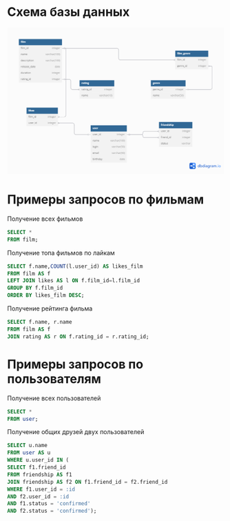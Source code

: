 # Схема базы данных
![БД.png](images/%D0%91%D0%94.png)
# Примеры запросов по фильмам
 Получение всех фильмов
```sql
SELECT * 
FROM film;
```
Получение топа фильмов по лайкам
```sql
SELECT f.name,COUNT(l.user_id) AS likes_film
FROM film AS f
LEFT JOIN likes AS l ON f.film_id=l.film_id
GROUP BY f.film_id
ORDER BY likes_film DESC;
```
Получение рейтинга фильма
```sql
SELECT f.name, r.name
FROM film AS f
JOIN rating AS r ON f.rating_id = r.rating_id;
```
# Примеры запросов по пользователям 
Получение всех пользователей
```sql
SELECT * 
FROM user;
```
Получение общих друзей двух пользователей
```sql
SELECT u.name
FROM user AS u
WHERE u.user_id IN (
SELECT f1.friend_id
FROM friendship AS f1
JOIN friendship AS f2 ON f1.friend_id = f2.friend_id
WHERE f1.user_id = :id
AND f2.user_id = :id
AND f1.status = 'confirmed'
AND f2.status = 'confirmed');
```